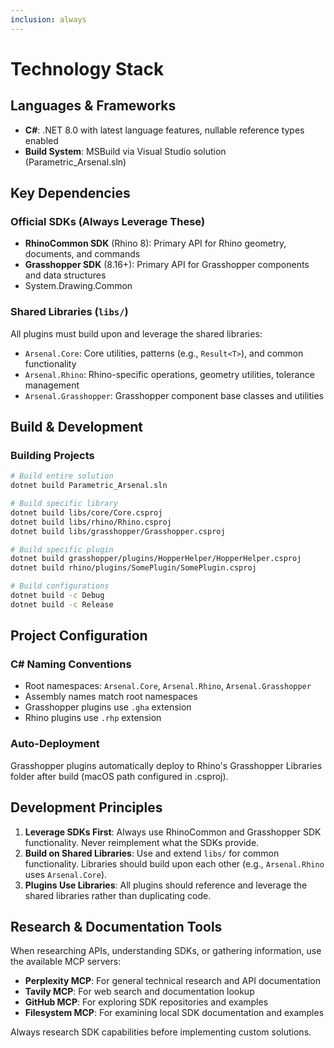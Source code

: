 ```yaml
---
inclusion: always
---
```


# Technology Stack

## Languages & Frameworks

- **C#**: .NET 8.0 with latest language features, nullable reference types enabled
- **Build System**: MSBuild via Visual Studio solution (Parametric_Arsenal.sln)

## Key Dependencies

### Official SDKs (Always Leverage These)
- **RhinoCommon SDK** (Rhino 8): Primary API for Rhino geometry, documents, and commands
- **Grasshopper SDK** (8.16+): Primary API for Grasshopper components and data structures
- System.Drawing.Common

### Shared Libraries (`libs/`)
All plugins must build upon and leverage the shared libraries:
- `Arsenal.Core`: Core utilities, patterns (e.g., `Result<T>`), and common functionality
- `Arsenal.Rhino`: Rhino-specific operations, geometry utilities, tolerance management
- `Arsenal.Grasshopper`: Grasshopper component base classes and utilities

## Build & Development

### Building Projects
```bash
# Build entire solution
dotnet build Parametric_Arsenal.sln

# Build specific library
dotnet build libs/core/Core.csproj
dotnet build libs/rhino/Rhino.csproj
dotnet build libs/grasshopper/Grasshopper.csproj

# Build specific plugin
dotnet build grasshopper/plugins/HopperHelper/HopperHelper.csproj
dotnet build rhino/plugins/SomePlugin/SomePlugin.csproj

# Build configurations
dotnet build -c Debug
dotnet build -c Release
```

## Project Configuration

### C# Naming Conventions
- Root namespaces: `Arsenal.Core`, `Arsenal.Rhino`, `Arsenal.Grasshopper`
- Assembly names match root namespaces
- Grasshopper plugins use `.gha` extension
- Rhino plugins use `.rhp` extension

### Auto-Deployment
Grasshopper plugins automatically deploy to Rhino's Grasshopper Libraries folder after build (macOS path configured in .csproj).

## Development Principles

1. **Leverage SDKs First**: Always use RhinoCommon and Grasshopper SDK functionality. Never reimplement what the SDKs provide.
2. **Build on Shared Libraries**: Use and extend `libs/` for common functionality. Libraries should build upon each other (e.g., `Arsenal.Rhino` uses `Arsenal.Core`).
3. **Plugins Use Libraries**: All plugins should reference and leverage the shared libraries rather than duplicating code.

## Research & Documentation Tools

When researching APIs, understanding SDKs, or gathering information, use the available MCP servers:

- **Perplexity MCP**: For general technical research and API documentation
- **Tavily MCP**: For web search and documentation lookup
- **GitHub MCP**: For exploring SDK repositories and examples
- **Filesystem MCP**: For examining local SDK documentation and examples

Always research SDK capabilities before implementing custom solutions.
